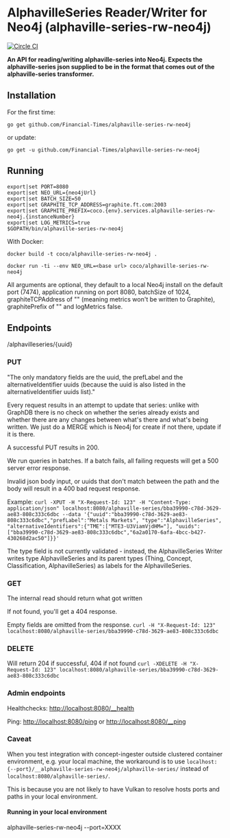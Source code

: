 # AlphavilleSeries Reader/Writer for Neo4j (alphaville-series-rw-neo4j)
[![Circle CI](https://circleci.com/gh/Financial-Times/alphaville-series-rw-neo4j/tree/master.png?style=shield)](https://circleci.com/gh/Financial-Times/alphaville-series-rw-neo4j/tree/master)

__An API for reading/writing alphaville-series into Neo4j. Expects the alphaville-series json supplied to be in the format that comes out of the alphaville-series transformer.__

## Installation

For the first time:

`go get github.com/Financial-Times/alphaville-series-rw-neo4j`

or update:

`go get -u github.com/Financial-Times/alphaville-series-rw-neo4j`

## Running

```
export|set PORT=8080
export|set NEO_URL={neo4jUrl}
export|set BATCH_SIZE=50
export|set GRAPHITE_TCP_ADDRESS=graphite.ft.com:2003
export|set GRAPHITE_PREFIX=coco.{env}.services.alphaville-series-rw-neo4j.{instanceNumber}
export|set LOG_METRICS=true
$GOPATH/bin/alphaville-series-rw-neo4j
```

With Docker:

`docker build -t coco/alphaville-series-rw-neo4j .`

`docker run -ti --env NEO_URL=<base url> coco/alphaville-series-rw-neo4j`


All arguments are optional, they default to a local Neo4j install on the default port (7474), application running on port 8080, batchSize of 1024, graphiteTCPAddress of "" (meaning metrics won't be written to Graphite), graphitePrefix of "" and logMetrics false.

## Endpoints
/alphavilleseries/{uuid}

### PUT
"The only mandatory fields are the uuid, the prefLabel and the alternativeIdentifier uuids (because the uuid is also listed in the alternativeIdentifier uuids list)."

Every request results in an attempt to update that series: unlike with GraphDB there is no check on whether the series already exists and whether there are any changes between what's there and what's being written. We just do a MERGE which is Neo4j for create if not there, update if it is there.

A successful PUT results in 200.

We run queries in batches. If a batch fails, all failing requests will get a 500 server error response.

Invalid json body input, or uuids that don't match between the path and the body will result in a 400 bad request response.

Example:
`curl -XPUT -H "X-Request-Id: 123" -H "Content-Type: application/json" localhost:8080/alphaville-series/bba39990-c78d-3629-ae83-808c333c6dbc --data '{"uuid":"bba39990-c78d-3629-ae83-808c333c6dbc","prefLabel":"Metals Markets", "type":"AlphavilleSeries", "alternativeIdentifiers":{"TME":["MTE3-U3ViamVjdHM="], "uuids": ["bba39990-c78d-3629-ae83-808c333c6dbc","6a2a0170-6afa-4bcc-b427-430268d2ac50"]}}'`

The type field is not currently validated - instead, the AlphavilleSeries Writer writes type AlphavilleSeries and its parent types (Thing, Concept, Classification, AlphavilleSeries) as labels for the AlphavilleSeries.

### GET
The internal read should return what got written

If not found, you'll get a 404 response.

Empty fields are omitted from the response.
`curl -H "X-Request-Id: 123" localhost:8080/alphaville-series/bba39990-c78d-3629-ae83-808c333c6dbc`

### DELETE
Will return 204 if successful, 404 if not found
`curl -XDELETE -H "X-Request-Id: 123" localhost:8080/alphaville-series/bba39990-c78d-3629-ae83-808c333c6dbc`

### Admin endpoints
Healthchecks: [http://localhost:8080/__health](http://localhost:8080/__health)

Ping: [http://localhost:8080/ping](http://localhost:8080/ping) or [http://localhost:8080/__ping](http://localhost:8080/__ping)

### Caveat
When you test integration with concept-ingester outside clustered container environment, e.g. your local machine,
the workaround is to use `localhost:{--port}/__alphaville-series-rw-neo4j/alphaville-series/` 
instead of `localhost:8080/alphaville-series/`.

This is because you are not likely to have Vulkan to resolve hosts ports and paths in your local environment.
#### Running in your local environment
alphaville-series-rw-neo4j --port=XXXX